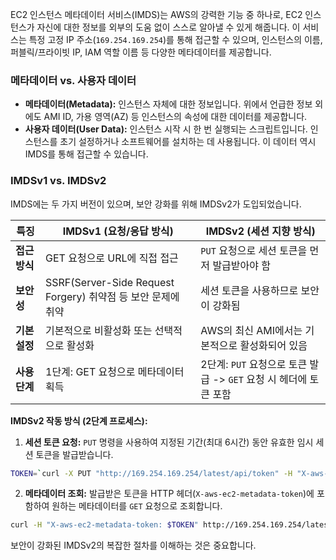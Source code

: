 
EC2 인스턴스 메타데이터 서비스(IMDS)는 AWS의 강력한 기능 중 하나로, EC2 인스턴스가 자신에 대한 정보를 외부의 도움 없이 스스로 알아낼 수 있게 해줍니다. 이 서비스는 특정 고정 IP 주소(`169.254.169.254`)를 통해 접근할 수 있으며, 인스턴스의 이름, 퍼블릭/프라이빗 IP, IAM 역할 이름 등 다양한 메타데이터를 제공합니다.

### 메타데이터 vs. 사용자 데이터

- **메타데이터(Metadata):** 인스턴스 자체에 대한 정보입니다. 위에서 언급한 정보 외에도 AMI ID, 가용 영역(AZ) 등 인스턴스의 속성에 대한 데이터를 제공합니다.
- **사용자 데이터(User Data):** 인스턴스 시작 시 한 번 실행되는 스크립트입니다. 인스턴스를 초기 설정하거나 소프트웨어를 설치하는 데 사용됩니다. 이 데이터 역시 IMDS를 통해 접근할 수 있습니다.

### IMDSv1 vs. IMDSv2

IMDS에는 두 가지 버전이 있으며, 보안 강화를 위해 IMDSv2가 도입되었습니다.

|특징|IMDSv1 (요청/응답 방식)|IMDSv2 (세션 지향 방식)|
|---|---|---|
|**접근 방식**|GET 요청으로 URL에 직접 접근|`PUT` 요청으로 세션 토큰을 먼저 발급받아야 함|
|**보안성**|SSRF(Server-Side Request Forgery) 취약점 등 보안 문제에 취약|세션 토큰을 사용하므로 보안이 강화됨|
|**기본 설정**|기본적으로 비활성화 또는 선택적으로 활성화|AWS의 최신 AMI에서는 기본적으로 활성화되어 있음|
|**사용 단계**|1단계: GET 요청으로 메타데이터 획득|2단계: `PUT` 요청으로 토큰 발급 -> `GET` 요청 시 헤더에 토큰 포함|

**IMDSv2 작동 방식 (2단계 프로세스):**

1. **세션 토큰 요청:** `PUT` 명령을 사용하여 지정된 기간(최대 6시간) 동안 유효한 임시 세션 토큰을 발급받습니다.

```Bash
TOKEN=`curl -X PUT "http://169.254.169.254/latest/api/token" -H "X-aws-ec2-metadata-token-ttl-seconds: 21600"`
```

2. **메타데이터 조회:** 발급받은 토큰을 HTTP 헤더(`X-aws-ec2-metadata-token`)에 포함하여 원하는 메타데이터를 `GET` 요청으로 조회합니다.

```Bash
curl -H "X-aws-ec2-metadata-token: $TOKEN" http://169.254.169.254/latest/meta-data/
```

보안이 강화된 IMDSv2의 복잡한 절차를 이해하는 것은 중요합니다.